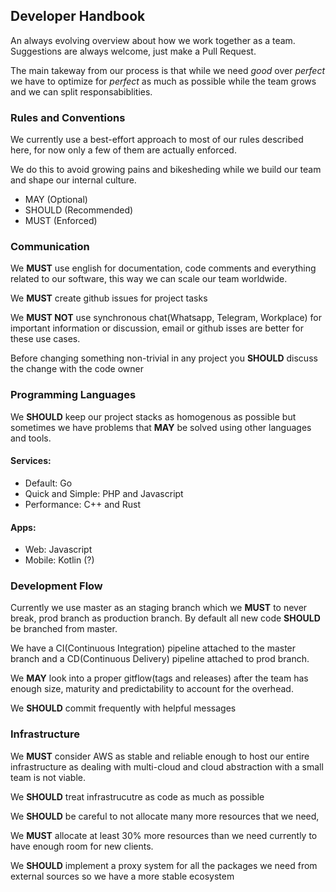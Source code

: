 ## Developer Handbook
An always evolving overview about how we work together as a team. Suggestions are always welcome, just make a Pull Request.

The main takeway from our process is that while we need *good* over *perfect* we have to optimize for *perfect* as much as possible while the team grows and we can split responsabiblities.


### Rules and Conventions
We currently use a best-effort approach to most of our rules described here, for now only a few of them are actually enforced.

We do this to avoid growing pains and bikesheding while we build our team and shape our internal culture.

- MAY (Optional)
- SHOULD (Recommended)
- MUST (Enforced)

### Communication
We **MUST** use english for documentation, code comments and everything related to our software, this way we can scale our team worldwide.

We **MUST** create github issues for project tasks

We **MUST NOT** use synchronous chat(Whatsapp, Telegram, Workplace) for important information or discussion, email or github isses are better for these use cases.

Before changing something non-trivial in any project you **SHOULD** discuss the change with the code owner

### Programming Languages
We **SHOULD** keep our project stacks as homogenous as possible but sometimes we have problems that **MAY** be solved using other languages and tools.

#### Services:
- Default: Go
- Quick and Simple: PHP and Javascript
- Performance: C++ and Rust

#### Apps:
- Web: Javascript
- Mobile: Kotlin (?)

### Development Flow
Currently we use master as an staging branch which we **MUST** to never break, prod branch as production branch. By default all new code **SHOULD** be branched from master.

We have a CI(Continuous Integration) pipeline attached to the master branch and a CD(Continuous Delivery) pipeline attached to prod branch.

We **MAY** look into a proper gitflow(tags and releases) after the team has enough size, maturity and predictability to account for the overhead.

We **SHOULD** commit frequently with helpful messages

### Infrastructure

We **MUST** consider AWS as stable and reliable enough to host our entire infrastructure as dealing with multi-cloud and cloud abstraction with a small team is not viable.

We **SHOULD** treat infrastrucutre as code as much as possible

We **SHOULD** be careful to not allocate many more resources that we need,

We **MUST** allocate at least 30% more resources than we need currently to have enough room for new clients.

We **SHOULD** implement a proxy system for all the packages we need from external sources so we have a more stable ecosystem

